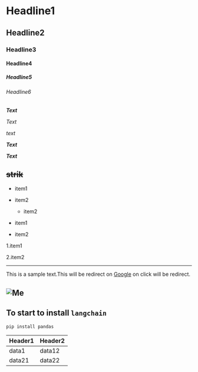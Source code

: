 # Headline1
## Headline2
### Headline3
#### Headline4
##### Headline5
###### Headline6
***Text***

_Text_

*text*

***Text***

___Text___

~~strik~~
---
- item1
- item2
    - item2

- item1
- item2

1.item1

2.item2

---

This is a sample text.This will be redirect on [Google](https://www.google.com/) on click will be redirect.

![Me](https://images.wallpapersden.com/image/download/4k-deadpool-headshot_bmdobW6UmZqaraWkpJRobWllrWdma2U.jpg)
---

To start to install `langchain`
---

```
pip install pandas

```


|Header1|Header2|
|-------|-------|
|data1| data12|
|data21| data22|



